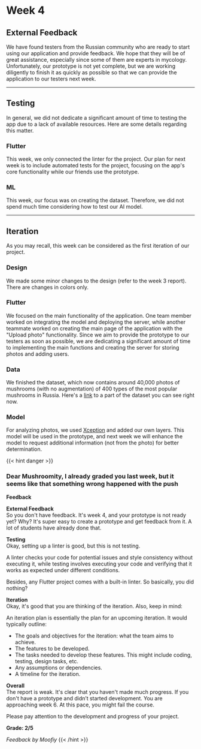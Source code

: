 # Week 4 #

## External Feedback ##

We have found testers from the Russian community who are ready to start using our application and provide feedback. We
hope that they will be of great assistance, especially since some of them are experts in mycology. Unfortunately, our
prototype is not yet complete, but we are working diligently to finish it as quickly as possible so that we can provide
the application to our testers next week.

---

## Testing ##

In general, we did not dedicate a significant amount of time to testing the app due to a lack of available resources.
Here are some details regarding this matter.

### Flutter ###

This week, we only connected the linter for the project. Our plan for next week is to include automated tests for the
project, focusing on the app's core functionality while our friends use the prototype.

### ML ###

This week, our focus was on creating the dataset. Therefore, we did not spend much time considering how to test our AI
model.

---

## Iteration ##

As you may recall, this week can be considered as the first iteration of our project.

### Design ###

We made some minor changes to the design (refer to the week 3 report). There are changes in colors only.

### Flutter ###

We focused on the main functionality of the application. One team member worked on integrating the model and deploying
the server, while another teammate worked on creating the main page of the application with the "Upload photo"
functionality. Since we aim to provide the prototype to our testers as soon as possible, we are dedicating a significant
amount of time to implementing the main functions and creating the server for storing photos and adding users.

### Data ###

We finished the dataset, which now contains around 40,000 photos of mushrooms (with no augmentation) of 400 types of the
most popular mushrooms in Russia. Here's
a [link](https://drive.google.com/drive/folders/11xssHFrwALQwNvw5jEcmnGDOt6MaOKWW) to a part of the dataset you can see
right now.

### Model ###

For analyzing photos, we used [Xception](https://keras.io/api/applications/xception/) and added our own layers. This
model will be used in the prototype, and next week we will enhance the model to request additional information (not from
the photo) for better determination.



{{< hint danger >}}
### Dear Mushroomity, I already graded you last week, but it seems like that something wrong happened with the push

**Feedback** 

**External Feedback**<br>
So you don't have feedback.
It's week 4, and your prototype is not ready yet? Why?
It's super easy to create a prototype and get feedback from it.
A lot of students have already done that.

**Testing**<br>
Okay, setting up a linter is good, but this is not testing.

A linter checks your code for potential issues and style consistency without executing it, while testing involves executing your code and verifying that it works as expected under different conditions.

Besides, any Flutter project comes with a built-in linter. So basically, you did nothing?

**Iteration**<br>
Okay, it's good that you are thinking of the iteration. Also, keep in mind:

An iteration plan is essentially the plan for an upcoming iteration. It would typically outline:
* The goals and objectives for the iteration: what the team aims to achieve.
* The features to be developed.
* The tasks needed to develop these features. This might include coding, testing, design tasks, etc.
* Any assumptions or dependencies.
* A timeline for the iteration.

**Overall**<br>
The report is weak. It's clear that you haven't made much progress. If you don't have a prototype and didn’t started development. You are approaching week 6. At this pace, you might fail the course.

Please pay attention to the development and progress of your project.

**Grade: 2/5**

_Feedback by Moofiy_
{{< /hint >}}